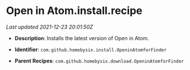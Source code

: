# Open in Atom.install.recipe

_Last updated 2021-12-23 20:01:50Z_

- **Description**: Installs the latest version of Open in Atom.

- **Identifier**: `com.github.homebysix.install.OpeninAtomforFinder`

- **Parent Recipes**: `com.github.homebysix.download.OpeninAtomforFinder`
